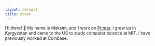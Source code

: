 ```yaml
---
layout: default
title: About
---
```


Hi there! 👋 My name is Maksim, and I work on [Primer](https://withprimer.com/). I grew up in Kyrgyzstan and came to the US to study computer science at MIT. I have previously worked at Coinbase.
